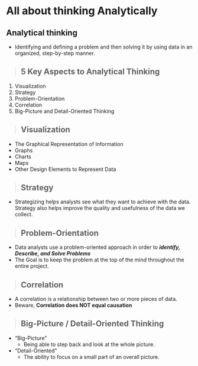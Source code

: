 # All about thinking Analytically

## Analytical thinking

- Identifying and defining a problem and then solving it by using data in an organized, step-by-step manner.

> ## 5 Key Aspects to Analytical Thinking

1. Visualization
2. Strategy
3. Problem-Orientation
4. Correlation
5. Big-Picture and Detail-Oriented Thinking

> ## Visualization

- The Graphical Representation of Information
- Graphs
- Charts
- Maps
- Other Design Elements to Represent Data

> ## Strategy

- Strategizing helps analysts see what they want to achieve with the data. Strategy also helps improve the quality and usefulness of the data we collect.

> ## Problem-Orientation

- Data analysts use a problem-oriented approach in order to **_identify, Describe, and Solve Problems_**
- The Goal is to keep the problem at the top of the mind throughout the entire project.

> ## Correlation

- A correlation is a relationship between two or more pieces of data.
- Beware, **Correlation does NOT equal causation**

> ## Big-Picture / Detail-Oriented Thinking

- “Big-Picture”
  - Being able to step back and look at the whole picture.
- “Detail-Oriented”
  - The ability to focus on a small part of an overall picture.
